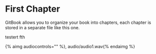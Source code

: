 # First Chapter


GitBook allows you to organize your book into chapters, each chapter is stored in a separate file like this one.

testert
fth 


{% aimg audiocontrols="" %}, audio/audio1.wav{% endaimg %}


